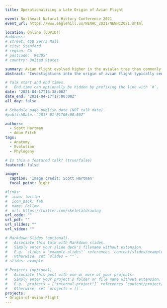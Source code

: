 ```yaml
---
title: Operationalizing a Late Origin of Avian Flight

event: Northeast Natural History Conference 2021
event_url: https://www.eaglehill.us/NENHC_2021/NENHC2021.shtml

location: Online (COVID!)
#address:
# street: 450 Serra Mall
# city: Stanford
# region: CA
# postcode: '94305'
# country: United States

summary: Avian flight evolved higher in the avialan tree than commonly assumed.
abstract: "Investigations into the origin of avian flight typically center around well known taxa with either historical importance, such as Archaeopteryx, and/or exceptional preservation, such as the dromaeosaurid Microraptor. These investigations often link the origins of avian flight to unknown Middle Jurassic theropods, equating pennaceous-feathered wings, which first appear in pennaraptoran theropods in the late Middle Jurassic, with flight ability. Biomechanical work has shown that aerial locomotion requires far more than flapping wings, and several recent phylogenetic studies have concluded that incipient aerial locomotion in Archaeopteryx and Microrator was acquired independently of the origin of modern birds. As the origin of avian flight shifts crownward, time-calibrated paravian phylogenies suggest aerial locomotion truly ancestral to avian flight may have been a Late Jurassic or Early Cretaceous phenomenon. This raises the possibility that rather than modeling hypothetical ancestral theropods, the stages of avian flight mechanics may be found among the exceptionally well-documented Early Cretaceous avialan fossil record. Here we present initial results, mapping key features associated with avian flight onto Early Cretaceous avialans. We find evidence for several stages of aerial locomotion restricted to Euavialae, with the fundamental components of the avian flight apparatus only becoming fully present in Ornithothoraces."

# Talk start and end times.
#   End time can optionally be hidden by prefixing the line with `#`.
date: "2021-04-17T16:38:00Z"
date_end: "2021-04-17T17:00:00Z"
all_day: false

# Schedule page publish date (NOT talk date).
#publishDate: "2017-01-01T00:00:00Z"

authors:
  - Scott Hartman
  - Adam Fitch
tags:
  - Anatomy
  - Evolution
  - Phylogeny

# Is this a featured talk? (true/false)
featured: false

image:
  caption: 'Image credit: Scott Hartman'
  focal_point: Right

#links:
#- icon: twitter
#  icon_pack: fab
#  name: Follow
#  url: https://twitter.com/skeletaldrawing
url_code: ""
url_pdf: ""
url_slides: ""
url_video: ""

# Markdown Slides (optional).
#   Associate this talk with Markdown slides.
#   Simply enter your slide deck's filename without extension.
#   E.g. `slides = "example-slides"` references `content/slides/example-slides.md`.
#   Otherwise, set `slides = ""`.
# slides: example

# Projects (optional).
#   Associate this post with one or more of your projects.
#   Simply enter your project's folder or file name without extension.
#   E.g. `projects = ["internal-project"]` references `content/project/deep-learning/index.md`.
#   Otherwise, set `projects = []`.
projects:
- Origin-of-Avian-Flight
---
```



